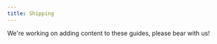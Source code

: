 ```yaml
---
title: Shipping
---
```


<tool-tip title="Guides incoming!">
We're working on adding content to these guides, please bear with us!
</tool-tip>
